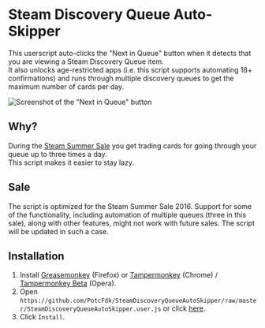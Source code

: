 # Steam Discovery Queue Auto-Skipper
This userscript auto-clicks the "Next in Queue" button when it detects that you are viewing a Steam Discovery Queue item.  
It also unlocks age-restricted apps (i.e. this script supports automating 18+ confirmations) and runs through multiple discovery queues to get the maximum number of cards per day.  

![Screenshot of the "Next in Queue" button](https://i.imgur.com/NuCCY8D.png)

## Why?
During the [Steam Summer Sale](http://store.steampowered.com/salefaq/) you get trading cards for going through your queue up to three times a day.  
This script makes it easier to stay lazy.

## Sale
The script is optimized for the Steam Summer Sale 2016. Support for some of the functionality, including automation of multiple queues (three in this sale), along with other features, might not work with future sales. The script will be updated in such a case.

## Installation
1. Install [Greasemonkey](https://addons.mozilla.org/en-us/firefox/addon/greasemonkey/) (Firefox) or [Tampermonkey](https://chrome.google.com/webstore/detail/tampermonkey/dhdgffkkebhmkfjojejmpbldmpobfkfo) (Chrome) / [Tampermonkey Beta](https://addons.opera.com/en/extensions/details/tampermonkey-beta/) (Opera).
2. Open `https://github.com/PotcFdk/SteamDiscoveryQueueAutoSkipper/raw/master/SteamDiscoveryQueueAutoSkipper.user.js` or click [here](https://github.com/PotcFdk/SteamDiscoveryQueueAutoSkipper/raw/master/SteamDiscoveryQueueAutoSkipper.user.js).
3. Click `Install`.
